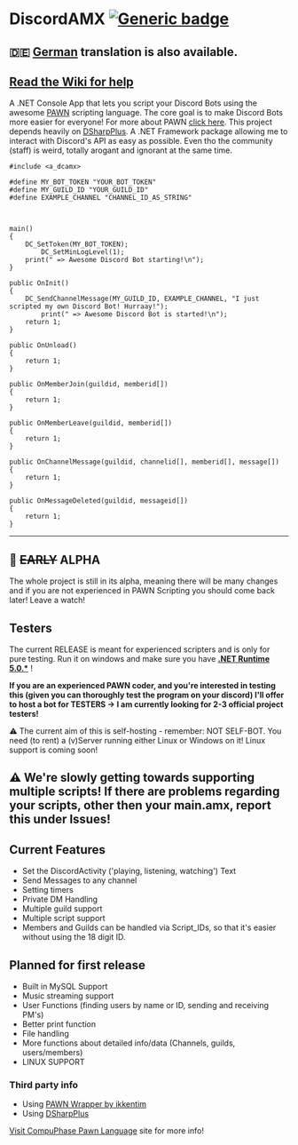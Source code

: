 # DiscordAMX  [![Generic badge](https://img.shields.io/github/v/release/michael-fa/DiscordAMX?include_prereleases)](https://github.com/michael-fa/DiscordAMX/releases)

## :de: [German](https://github.com/michael-fa/DiscordAMX/blob/master/german_readme.md) translation is also available.
## [Read the Wiki for help](https://github.com/michael-fa/DiscordAMX/wiki)


A .NET Console App that lets you script your Discord Bots using the awesome [PAWN](https://github.com/pawn-lang) scripting language.
The core goal is to make Discord Bots more easier for everyone!
For more about PAWN [click here](https://www.compuphase.com/pawn/pawn.htm).
This project depends heavily on [DSharpPlus](https://dsarpplus.github.io). A .NET Framework package allowing me to interact with Discord's API as easy as possible.
Even tho the community (staff) is weird, totally arogant and ignorant at the same time.
```
#include <a_dcamx>

#define MY_BOT_TOKEN "YOUR_BOT_TOKEN"
#define MY_GUILD_ID "YOUR_GUILD_ID"
#define EXAMPLE_CHANNEL "CHANNEL_ID_AS_STRING"



main()
{
	DC_SetToken(MY_BOT_TOKEN);
        DC_SetMinLogLevel(1);
	print(" => Awesome Discord Bot starting!\n");
}

public OnInit()
{
	DC_SendChannelMessage(MY_GUILD_ID, EXAMPLE_CHANNEL, "I just scripted my own Discord Bot! Hurraay!");
        print(" => Awesome Discord Bot is started!\n");
	return 1;
}

public OnUnload()
{
    return 1;
}

public OnMemberJoin(guildid, memberid[])
{
    return 1;
}

public OnMemberLeave(guildid, memberid[])
{
    return 1;
}

public OnChannelMessage(guildid, channelid[], memberid[], message[])
{
    return 1;
}

public OnMessageDeleted(guildid, messageid[])
{
    return 1;
}
```

---

## :construction: ~~EARLY~~ ALPHA

The whole project is still in its alpha, meaning there will be many changes and if you are not experienced in PAWN Scripting you should come back later! Leave a watch! 

## Testers
The current RELEASE is meant for experienced scripters and is only for pure testing.
Run it on windows and make sure you have <b>[.NET Runtime 5.0.*](https://dotnet.microsoft.com/download/dotnet/5.0)</b> ! 

**If you are an experienced PAWN coder, and you're interested in testing this (given you can thoroughly test the program on your discord)
I'll offer to host a bot for TESTERS -> I am currently looking for 2-3 official project testers!**

:warning: The current aim of this is self-hosting - remember: NOT SELF-BOT. You need (to rent) a (v)Server running either Linux or Windows on it!
Linux support is coming soon!


## :warning: We're slowly getting towards supporting multiple scripts! If there are problems regarding your scripts, other then your main.amx, report this under Issues! 


## Current Features
* Set the DiscordActivity ('playing, listening, watching') Text 
* Send Messages to any channel 
* Setting timers
* Private DM Handling
* Multiple guild support
* Multiple script support
* Members and Guilds can be handled via Script_IDs, so that it's easier without using the 18 digit ID.


## Planned for first release
* Built in MySQL Support
* Music streaming support
* User Functions (finding users by name or ID, sending and receiving PM's)
* Better print function
* File handling
* More functions about detailed info/data (Channels, guilds, users/members)
* LINUX SUPPORT

### Third party info
* Using [PAWN Wrapper by ikkentim](https://github.com/ikkentim/AMXWrapper)
* Using [DSharpPlus](https://github.com/DSharpPlus/DSharpPlus)

[Visit CompuPhase Pawn Language](https://www.compuphase.com/pawn/pawn.htm) site for more info!
